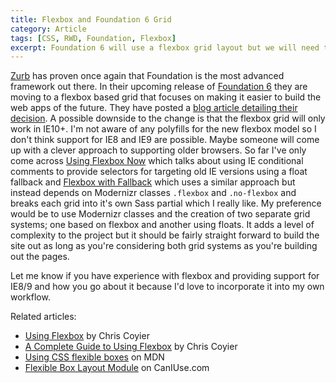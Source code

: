 ```yaml
---
title: Flexbox and Foundation 6 Grid
category: Article
tags: [CSS, RWD, Foundation, Flexbox]
excerpt: Foundation 6 will use a flexbox grid layout but we will need to provide a fallback grid layout to support IE8 and IE9.
---
```


[Zurb](http://zurb.com/) has proven once again that Foundation is the most advanced framework out there. In their upcoming release of [Foundation 6](http://foundation.zurb.com/) they are moving to a flexbox based grid that focuses on making it easier to build the web apps of the future. They have posted a [blog article detailing their decision](http://zurb.com/article/1333/foundation-a-new-grid). A possible downside to the change is that the flexbox grid will only work in IE10+. I'm not aware of any polyfills for the new flexbox model so I don't think support for IE8 and IE9 are possible. Maybe someone will come up with a clever approach to supporting older browsers. So far I've only come across [Using Flexbox Now](http://designkarma.co.uk/blog/using-flexbox-now) which talks about using IE conditional comments to provide selectors for targeting old IE versions using a float fallback and [Flexbox with Fallback](http://css-tricks.com/forums/topic/flexbox-with-fallback/) which uses a similar approach but instead depends on Modernizr classes `.flexbox` and `.no-flexbox` and breaks each grid into it's own Sass partial which I really like. My preference would be to use Modernizr classes and the creation of two separate grid systems; one based on flexbox and another using floats. It adds a level of complexity to the project but it should be fairly straight forward to build the site out as long as you're considering both grid systems as you're building out the pages.

Let me know if you have experience with flexbox and providing support for IE8/9 and how you go about it because I'd love to incorporate it into my own workflow.

Related articles:

* [Using Flexbox](http://css-tricks.com/using-flexbox/) by Chris Coyier
* [A Complete Guide to Using Flexbox](http://css-tricks.com/snippets/css/a-guide-to-flexbox/) by Chris Coyier
* [Using CSS flexible boxes](https://developer.mozilla.org/en-US/docs/Web/Guide/CSS/Flexible_boxes) on MDN
* [Flexible Box Layout Module](http://caniuse.com/flexbox) on CanIUse.com
